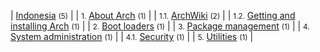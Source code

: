 | [Indonesia](/index.php/Category:Indonesia "Category:Indonesia") <small>(5)</small> |
| <small>1.</small> [About Arch](/index.php/Category:About_Arch_(Indonesia) "Category:About Arch (Indonesia)") <small>(1)</small> |
| <small>1.1.</small> [ArchWiki](/index.php/Category:ArchWiki_(Indonesia) "Category:ArchWiki (Indonesia)") <small>(2)</small> |
| <small>1.2.</small> [Getting and installing Arch](/index.php/Category:Getting_and_installing_Arch_(Indonesia) "Category:Getting and installing Arch (Indonesia)") <small>(1)</small> |
| <small>2.</small> [Boot loaders](/index.php/Category:Boot_loaders_(Indonesia) "Category:Boot loaders (Indonesia)") <small>(1)</small> |
| <small>3.</small> [Package management](/index.php/Category:Package_management_(Indonesia) "Category:Package management (Indonesia)") <small>(1)</small> |
| <small>4.</small> [System administration](/index.php/Category:System_administration_(Indonesia) "Category:System administration (Indonesia)") <small>(1)</small> |
| <small>4.1.</small> [Security](/index.php/Category:Security_(Indonesia) "Category:Security (Indonesia)") <small>(1)</small> |
| <small>5.</small> [Utilities](/index.php/Category:Utilities_(Indonesia) "Category:Utilities (Indonesia)") <small>(1)</small> |